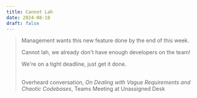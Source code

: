 ```yaml
---
title: Cannot Lah
date: 2024-08-18
draft: false
---
```


<blockquote>

Management wants this new feature done by the end of this week.

Cannot lah, we already don't have enough developers on the team!

We're on a tight deadline, just get it done.

<br>

<footer>Overheard conversation, <cite>On Dealing with Vague Requirements and Chaotic Codebases</cite>, Teams Meeting at Unassigned Desk</footer>
</blockquote>
